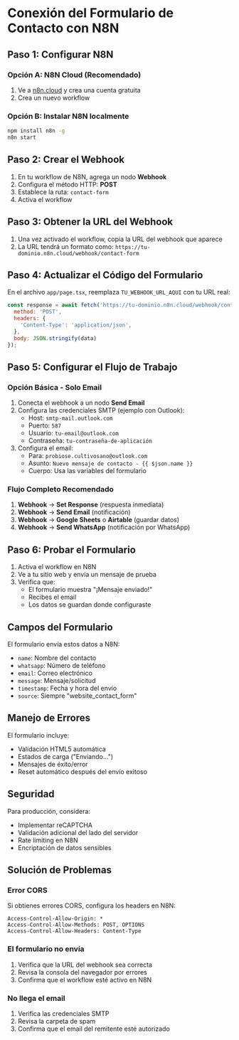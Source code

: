 # Conexión del Formulario de Contacto con N8N

## Paso 1: Configurar N8N

### Opción A: N8N Cloud (Recomendado)
1. Ve a [n8n.cloud](https://n8n.cloud) y crea una cuenta gratuita
2. Crea un nuevo workflow

### Opción B: Instalar N8N localmente
```bash
npm install n8n -g
n8n start
```

## Paso 2: Crear el Webhook

1. En tu workflow de N8N, agrega un nodo **Webhook**
2. Configura el método HTTP: **POST**
3. Establece la ruta: `contact-form`
4. Activa el workflow

## Paso 3: Obtener la URL del Webhook

1. Una vez activado el workflow, copia la URL del webhook que aparece
2. La URL tendrá un formato como: `https://tu-dominio.n8n.cloud/webhook/contact-form`

## Paso 4: Actualizar el Código del Formulario

En el archivo `app/page.tsx`, reemplaza `TU_WEBHOOK_URL_AQUI` con tu URL real:

```javascript
const response = await fetch('https://tu-dominio.n8n.cloud/webhook/contact-form', {
  method: 'POST',
  headers: {
    'Content-Type': 'application/json',
  },
  body: JSON.stringify(data)
});
```

## Paso 5: Configurar el Flujo de Trabajo

### Opción Básica - Solo Email
1. Conecta el webhook a un nodo **Send Email**
2. Configura las credenciales SMTP (ejemplo con Outlook):
   - Host: `smtp-mail.outlook.com`
   - Puerto: `587`
   - Usuario: `tu-email@outlook.com`
   - Contraseña: `tu-contraseña-de-aplicación`
3. Configura el email:
   - Para: `probiose.cultivosano@outlook.com`
   - Asunto: `Nuevo mensaje de contacto - {{ $json.name }}`
   - Cuerpo: Usa las variables del formulario

### Flujo Completo Recomendado
1. **Webhook** → **Set Response** (respuesta inmediata)
2. **Webhook** → **Send Email** (notificación)
3. **Webhook** → **Google Sheets** o **Airtable** (guardar datos)
4. **Webhook** → **Send WhatsApp** (notificación por WhatsApp)

## Paso 6: Probar el Formulario

1. Activa el workflow en N8N
2. Ve a tu sitio web y envía un mensaje de prueba
3. Verifica que:
   - El formulario muestra "¡Mensaje enviado!"
   - Recibes el email
   - Los datos se guardan donde configuraste

## Campos del Formulario

El formulario envía estos datos a N8N:
- `name`: Nombre del contacto
- `whatsapp`: Número de teléfono
- `email`: Correo electrónico
- `message`: Mensaje/solicitud
- `timestamp`: Fecha y hora del envío
- `source`: Siempre "website_contact_form"

## Manejo de Errores

El formulario incluye:
- Validación HTML5 automática
- Estados de carga ("Enviando...")
- Mensajes de éxito/error
- Reset automático después del envío exitoso

## Seguridad

Para producción, considera:
- Implementar reCAPTCHA
- Validación adicional del lado del servidor
- Rate limiting en N8N
- Encriptación de datos sensibles

## Solución de Problemas

### Error CORS
Si obtienes errores CORS, configura los headers en N8N:
```
Access-Control-Allow-Origin: *
Access-Control-Allow-Methods: POST, OPTIONS
Access-Control-Allow-Headers: Content-Type
```

### El formulario no envía
1. Verifica que la URL del webhook sea correcta
2. Revisa la consola del navegador por errores
3. Confirma que el workflow esté activo en N8N

### No llega el email
1. Verifica las credenciales SMTP
2. Revisa la carpeta de spam
3. Confirma que el email del remitente esté autorizado